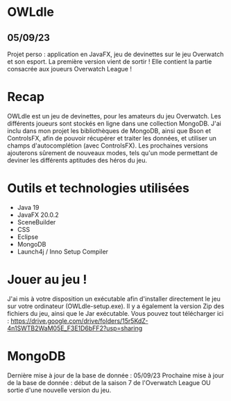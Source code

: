 # OWLdle
## 05/09/23
Projet perso : application en JavaFX, jeu de devinettes sur le jeu Overwatch et son esport.
La première version vient de sortir ! Elle contient la partie consacrée aux joueurs Overwatch League !

# Recap
OWLdle est un jeu de devinettes, pour les amateurs du jeu Overwatch. Les différents joueurs sont stockés en ligne dans une collection MongoDB.
J'ai inclu dans mon projet les bibliothèques de MongoDB, ainsi que Bson et ControlsFX, afin de pouvoir récupérer et traiter les données, et utiliser un champs d'autocomplétion (avec ControlsFX).
Les prochaines versions ajouterons sûrement de nouveaux modes, tels qu'un mode permettant de deviner les différents aptitudes des héros du jeu.

# Outils et technologies utilisées
- Java 19
- JavaFX 20.0.2
- SceneBuilder
- CSS
- Eclipse
- MongoDB
- Launch4j / Inno Setup Compiler

# Jouer au jeu !
J'ai mis à votre disposition un exécutable afin d'installer directement le jeu sur votre ordinateur (OWLdle-setup.exe).
Il y a également la version Zip des fichiers du jeu, ainsi que le Jar exécutable.
Vous pouvez tout télécharger ici : https://drive.google.com/drive/folders/15r5KdZ-4n1SWTB2WaM05E_F3E1D6bFF2?usp=sharing

# MongoDB
Dernière mise à jour de la base de donnée : 05/09/23
Prochaine mise à jour de la base de donnée : début de la saison 7 de l'Overwatch League OU sortie d'une nouvelle version du jeu.
